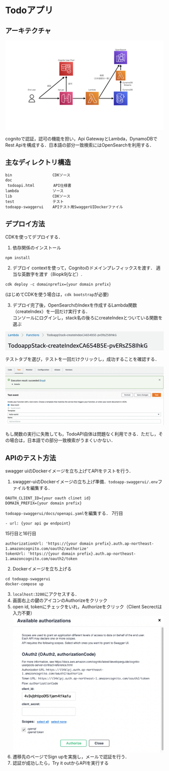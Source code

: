 # Todoアプリ

## アーキテクチャ

![アーキテクチャ](doc/asset/arch-todo.001.jpeg)

cognitoで認証，認可の機能を担い，Api GatewayとLambda，DynamoDBでRest Apiを構成する．日本語の部分一致検索にはOpenSearchを利用する．

## 主なディレクトリ構造

```
bin                  CDKソース
doc
 todoapi.html    　　 API仕様書
lambda               ソース
lib                  CDKソース
test                 テスト
todoapp-swaggerui    APIテスト用SwaggerUIDockerファイル
```

## デプロイ方法

CDKを使ってデプロイする．

1. 依存関係のインストール
```
npm install
```
2. デプロイ
contextを使って，Cognitoのドメインプレフィックスを渡す．
適当な英数字を渡す（8iopk9jなど）.
```
cdk deploy -c domainprefix={your domain prefix}
```
(はじめてCDKを使う場合は，`cdk bootstrap`が必要)

3. デプロイ完了後，OpenSearchのIndexを作成するLambda関数（createIndex）を一回だけ実行する．  
コンソールにログインし，stack名の後ろにcreateIndexとついている関数を選ぶ

![createIndexFn](doc/asset/createIndexFn.png)

テストタブを選び，テストを一回だけクリックし，成功することを確認する．

![createTest](doc/asset/createTest.png)

もし関数の実行に失敗しても，TodoAPI自体は問題なく利用できる．ただし，その場合は，日本語での部分一致検索がうまくいかない．

## APIのテスト方法
swagger uiのDockerイメージを立ち上げてAPIをテストを行う．
1. swagger-uiのDockerイメージの立ち上げ準備．`todoapp-swaggerui/.env`ファイルを編集する．
```
OAUTH_CLIENT_ID={your oauth clinet id}
DOMAIN_PREFIX={your domain prefix}
```
`todoapp-swaggerui/docs/openapi.yaml`を編集する．
7行目
```
- url: {your api gw endpoint}
```
15行目と16行目
```
authorizationUrl: 'https://{your domain prefix}.auth.ap-northeast-1.amazoncognito.com/oauth2/authorize'
tokenUrl: 'https://{your domain prefix}.auth.ap-northeast-1.amazoncognito.com/oauth2/token
```
2. Dockerイメージを立ち上げる
```
cd todoapp-swaggerui
docker-compose up
```
3. `localhost:3200`にアクセスする．
4. 画面右上の鍵のアイコンのAuthorizeをクリック
5. open id, tokenにチェックをいれ，Authorizeをクリック（Client Secrectは入力不要）
![authorize](doc/asset/authorize.png)
6. 遷移先のページでSign upを実施し，メールで認証を行う．
7. 認証が成功したら，Try it outからAPIを実行する
